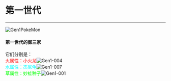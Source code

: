 # 第一世代

---

![Gen1PokeMon](/images/PokeMons/InitialPokeMon/gen1.jpg)

<h4>第一世代的御三家</h4>

它们分别是：\
<font color="#FF0000">火属性：小火龙</font>![Gen1-004](/images/PokeMons/Gen1/004.gif "小火龙")\
<font color="#00FFFF">水属性：杰尼龟</font>![Gen1-007](/images/PokeMons/Gen1/007.gif "杰尼龟")\
<font color="#00FF00">草属性：妙蛙种子</font>![Gen1-001](/images/PokeMons/Gen1/001.gif "妙蛙种子")
